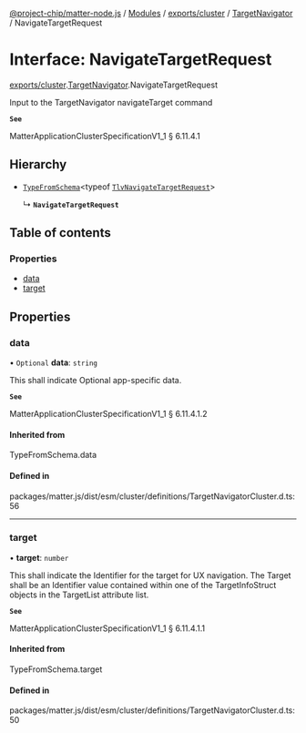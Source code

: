 [@project-chip/matter-node.js](../README.md) / [Modules](../modules.md) / [exports/cluster](../modules/exports_cluster.md) / [TargetNavigator](../modules/exports_cluster.TargetNavigator.md) / NavigateTargetRequest

# Interface: NavigateTargetRequest

[exports/cluster](../modules/exports_cluster.md).[TargetNavigator](../modules/exports_cluster.TargetNavigator.md).NavigateTargetRequest

Input to the TargetNavigator navigateTarget command

**`See`**

MatterApplicationClusterSpecificationV1_1 § 6.11.4.1

## Hierarchy

- [`TypeFromSchema`](../modules/exports_tlv.md#typefromschema)\<typeof [`TlvNavigateTargetRequest`](../modules/exports_cluster.TargetNavigator.md#tlvnavigatetargetrequest)\>

  ↳ **`NavigateTargetRequest`**

## Table of contents

### Properties

- [data](exports_cluster.TargetNavigator.NavigateTargetRequest.md#data)
- [target](exports_cluster.TargetNavigator.NavigateTargetRequest.md#target)

## Properties

### data

• `Optional` **data**: `string`

This shall indicate Optional app-specific data.

**`See`**

MatterApplicationClusterSpecificationV1_1 § 6.11.4.1.2

#### Inherited from

TypeFromSchema.data

#### Defined in

packages/matter.js/dist/esm/cluster/definitions/TargetNavigatorCluster.d.ts:56

___

### target

• **target**: `number`

This shall indicate the Identifier for the target for UX navigation. The Target shall be an Identifier value
contained within one of the TargetInfoStruct objects in the TargetList attribute list.

**`See`**

MatterApplicationClusterSpecificationV1_1 § 6.11.4.1.1

#### Inherited from

TypeFromSchema.target

#### Defined in

packages/matter.js/dist/esm/cluster/definitions/TargetNavigatorCluster.d.ts:50
